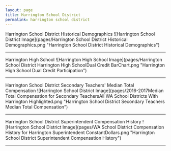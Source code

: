 ```yaml
---
layout: page
title: Harrington School District
permalink: harrington school district
---
```



Harrington School District Historical Demographics
![Harrington School District Image](pages/Harrington School District Historical Demographics.png "Harrington School District Historical Demographics")

___

Harrington High School
![Harrington High School Image](pages/Harrington School District Harrington High SchoolDual Credit BarChart.png "Harrington High School Dual Credit Participation")

___

Harrington School District Secondary Teachers' Median Total Compensation
![Harrington School District Image](pages/2016-2017Median Total Compensation for Secondary TeachersAll WA School Districts With Harrington Highlighted.png "Harrington School District Secondary Teachers Median Total Compensation")

___

Harrington School District Superintendent Compensation History
![Harrington School District Image](pages/WA School District Compensation History for Harrington Superintendent ConstantDollars.png "Harrington School District Superintendent Compensation History")

___

